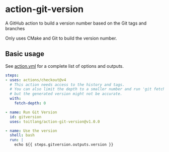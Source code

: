 # action-git-version

A GitHub action to build a version number based on the Git tags and branches

Only uses CMake and Git to build the version number.

## Basic usage

See [action.yml](action.yml) for a complete list of options and outputs.

```yaml
steps:
- uses: actions/checkout@v4
  # This action needs access to the history and tags.
  # You can also limit the depth to a smaller number and run 'git fetch --tags',
  # but the generated version might not be accurate.
  with:
    fetch-depth: 0

- name: Run Git Version
  id: gitversion
  uses: toitlang/action-git-version@v1.0.0

- name: Use the version
  shell: bash
  run: |
    echo ${{ steps.gitversion.outputs.version }}
```
